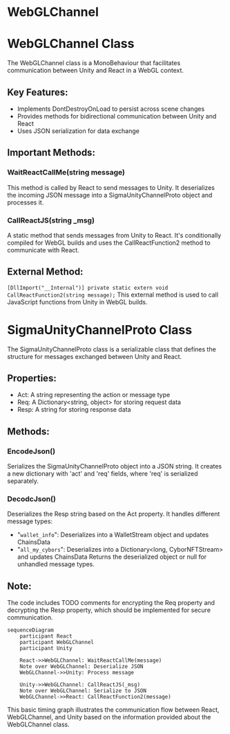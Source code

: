 # WebGLChannel

# WebGLChannel Class

The WebGLChannel class is a MonoBehaviour that facilitates communication between Unity and React in a WebGL context.

## Key Features:

- Implements DontDestroyOnLoad to persist across scene changes
- Provides methods for bidirectional communication between Unity and React
- Uses JSON serialization for data exchange

## Important Methods:

### WaitReactCallMe(string message)

This method is called by React to send messages to Unity. It deserializes the incoming JSON message into a SigmaUnityChannelProto object and processes it.

### CallReactJS(string _msg)

A static method that sends messages from Unity to React. It's conditionally compiled for WebGL builds and uses the CallReactFunction2 method to communicate with React.

## External Method:

`[DllImport("__Internal")]
private static extern void CallReactFunction2(string message);`
This external method is used to call JavaScript functions from Unity in WebGL builds.

# SigmaUnityChannelProto Class

The SigmaUnityChannelProto class is a serializable class that defines the structure for messages exchanged between Unity and React.

## Properties:

- Act: A string representing the action or message type
- Req: A Dictionary<string, object> for storing request data
- Resp: A string for storing response data

## Methods:

### EncodeJson()

Serializes the SigmaUnityChannelProto object into a JSON string. It creates a new dictionary with 'act' and 'req' fields, where 'req' is serialized separately.

### DecodcJson()

Deserializes the Resp string based on the Act property. It handles different message types:

- "`wallet_info`": Deserializes into a WalletStream object and updates ChainsData
- "`all_my_cybors`": Deserializes into a Dictionary<long, CyborNFTStream> and updates ChainsData
Returns the deserialized object or null for unhandled message types.

## Note:

The code includes TODO comments for encrypting the Req property and decrypting the Resp property, which should be implemented for secure communication.

```mermaid
sequenceDiagram
    participant React
    participant WebGLChannel
    participant Unity

    React->>WebGLChannel: WaitReactCallMe(message)
    Note over WebGLChannel: Deserialize JSON
    WebGLChannel->>Unity: Process message

    Unity->>WebGLChannel: CallReactJS(_msg)
    Note over WebGLChannel: Serialize to JSON
    WebGLChannel->>React: CallReactFunction2(message)
```

This basic timing graph illustrates the communication flow between React, WebGLChannel, and Unity based on the information provided about the WebGLChannel class.
